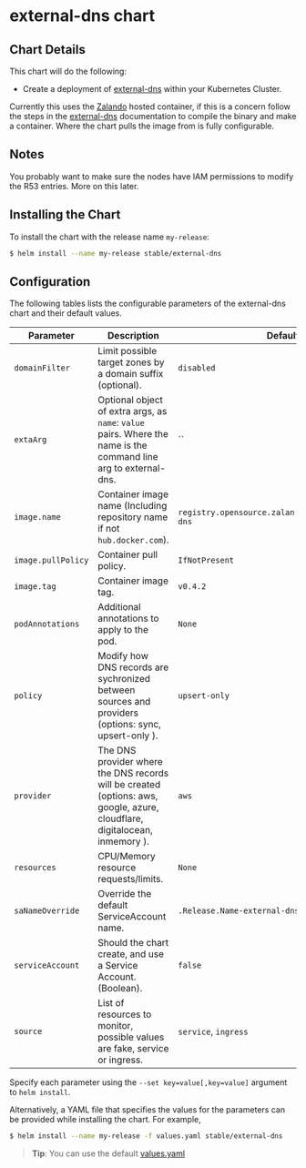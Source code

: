 # external-dns chart

## Chart Details

This chart will do the following:

* Create a deployment of [external-dns] within your Kubernetes Cluster.

Currently this uses the [Zalando] hosted container, if this is a concern follow the steps in the [external-dns] documentation to compile the binary and make a container. Where the chart pulls the image from is fully configurable.

## Notes

You probably want to make sure the nodes have IAM permissions to modify the R53 entries. More on this later.

## Installing the Chart

To install the chart with the release name `my-release`:

```bash
$ helm install --name my-release stable/external-dns
```

## Configuration

The following tables lists the configurable parameters of the external-dns chart and their default values.


| Parameter              | Description                                                                                                                | Default                                                      |
| ---------------------- | -------------------------------------------------------------------------------------------------------------------------- | ------------------------------------------------------------ |
| `domainFilter`         | Limit possible target zones by a domain suffix (optional).                                                                 | `disabled`                                                   |
| `extaArg`              | Optional object of extra args, as `name`: `value` pairs. Where the name is the command line arg to external-dns.           | ``                                                           |
| `image.name`           | Container image name (Including repository name if not `hub.docker.com`).                                                  | `registry.opensource.zalan.do/teapot/external-dns`           |
| `image.pullPolicy`     | Container pull policy.                                                                                                     | `IfNotPresent`                                               |
| `image.tag`            | Container image tag.                                                                                                       | `v0.4.2`                                                     |
| `podAnnotations`       | Additional annotations to apply to the pod.                                                                                | `None`                                                       |
| `policy`               | Modify how DNS records are sychronized between sources and providers (options: sync, upsert-only ).                        | `upsert-only`                                                |
| `provider`             | The DNS provider where the DNS records will be created (options: aws, google, azure, cloudflare, digitalocean, inmemory ). | `aws`                                                        |
| `resources`            | CPU/Memory resource requests/limits.                                                                                       | `None`                                                       |
| `saNameOverride`       | Override the default ServiceAccount name.                                                                                  | `.Release.Name-external-dns-sa`                              |
| `serviceAccount`       | Should the chart create, and use a Service Account. (Boolean).                                                             | `false`                                                      |
| `source`               | List of resources to monitor, possible values are fake, service or ingress.                                                | `service`, `ingress`                                         |


Specify each parameter using the `--set key=value[,key=value]` argument to `helm install`.

Alternatively, a YAML file that specifies the values for the parameters can be provided while installing the chart. For example,

```bash
$ helm install --name my-release -f values.yaml stable/external-dns
```

> **Tip**: You can use the default [values.yaml](values.yaml)

[external-dns]: https://github.com/kubernetes-incubator/external-dns
[Zalando]: https://zalando.github.io/
[getting-started]: https://github.com/kubernetes-incubator/external-dns/blob/master/README.md#getting-started
